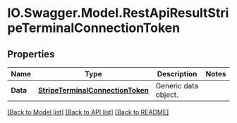 # IO.Swagger.Model.RestApiResultStripeTerminalConnectionToken
## Properties

Name | Type | Description | Notes
------------ | ------------- | ------------- | -------------
**Data** | [**StripeTerminalConnectionToken**](StripeTerminalConnectionToken.md) | Generic data object. | 

[[Back to Model list]](../README.md#documentation-for-models) [[Back to API list]](../README.md#documentation-for-api-endpoints) [[Back to README]](../README.md)

